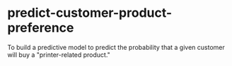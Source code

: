 # predict-customer-product-preference
To build a predictive model to predict the probability that a given customer will buy a "printer-related product."
